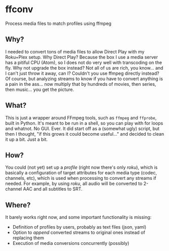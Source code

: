 # ffconv

Process media files to match profiles using ffmpeg

## Why?

I needed to convert tons of media files to allow Direct Play with my Roku+Plex setup.
Why Direct Play? Because the box I use a media server has a pitiful CPU (Atom), so I does not do very well with
transcoding on the fly.
Why not upgrade the box instead? Not all of us are rich, you know... and I can't just throw it away, can I?
Couldn't you use ffmpeg directly instead? Of course, but analyzing streams to know if you have to convert anything is
a pain in the ass... now multiply that by hundreds of movies, then series, then music... you get the picture.

## What?

This is just a wrapper around FFmpeg tools, such as `ffmpeg` and `ffprobe`, built in Python.
It's meant to be run in a shell, so you can play with for loops and whatnot. No GUI. Ever.
It did start off as a (somewhat ugly) script, but then I thought, "if this grows it could become
useful..." and decided to clean it up a bit. Just a bit.

## How?

You could (not yet) set up a *profile* (right now there's only *roku*), which is basically a configuration of target
attributes for each media type (codec, channels, etc), which is used when processing to convert any streams if
needed.
For example, by using *roku*, all audio will be converted to 2-channel AAC and all subtitles to SRT.

## Where?

It barely works right now, and some important functionality is missing:

+ Definition of profiles by users, probably as text files (json, yaml)
+ Option to *append* converted streams to original ones instead of replacing them
+ Execution of media conversions concurrently (possibly)

